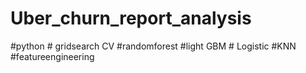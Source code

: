 # Uber_churn_report_analysis
#python # gridsearch CV #randomforest #light GBM # Logistic #KNN #featureengineering
